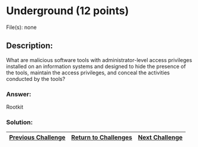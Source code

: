 # Underground (12 points)

File(s): none

## Description:

What are malicious software tools with administrator-level access privileges installed on an information systems and designed to hide the presence of the tools, maintain the access privileges, and conceal the activities conducted by the tools?

### Answer:

Rootkit

### Solution:



| [Previous Challenge](/Challenges/Protect-And-Defend/6) | [Return to Challenges](/Challenges/../../../#modules) | [Next Challenge](/Challenges/Protect-And-Defend/8) |
| :------- | :-----: | ------: |